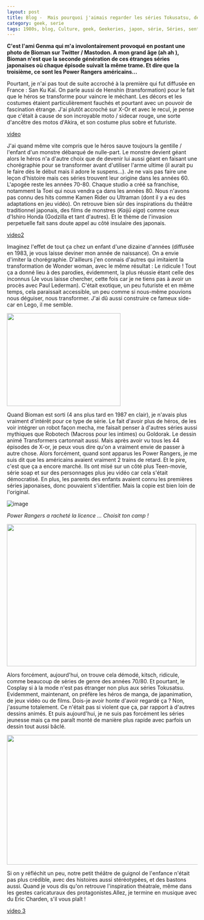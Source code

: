```yaml
---
layout: post
title: Blog -  Mais pourquoi j'aimais regarder les séries Tokusatsu, déjà ? 
category: geek, serie
tags: 1980s, blog, Culture, geek, Geekeries, japon, série, Séries, sentai, supersentai, tokusatsu
---
```

**C'est l'ami Genma qui m'a involontairement provoqué en postant une photo de Bioman sur Twitter / Mastodon. A mon grand âge (ah ah ), Bioman n'est que la seconde génération de ces étranges séries japonaises où chaque épisode suivait la même trame. Et dire que la troisième, ce sont les Power Rangers américains...**

Pourtant, je n'ai pas tout de suite accroché à la première qui fut diffusée en France : San Ku Kaï. On parle aussi de Henshin (transformation) pour le fait que le héros se transforme pour vaincre le méchant. Les décors et les costumes étaient particulièrement fauchés et pourtant avec un pouvoir de fascination étrange. J'ai plutôt accroché sur X-Or et avec le recul, je pense que c'était à cause de son incroyable moto / sidecar rouge, une sorte d'ancêtre des motos d'Akira, et son costume plus sobre et futuriste.

[video](https://www.youtube.com/watch?v=-l3EGGfxIz0)

J'ai quand même vite compris que le héros sauve toujours la gentille / l'enfant d'un monstre débarqué de nulle-part. Le monstre devient géant alors le héros n'a d'autre choix que de devenir lui aussi géant en faisant une chorégraphie pour se transformer avant d'utiliser l'arme ultime (il aurait pu le faire dès le début mais il adore le suspens...). Je ne vais pas faire une leçon d'histoire mais ces séries trouvent leur origine dans les années 60. L'apogée reste les années 70-80. Chaque studio a créé sa franchise, notamment la Toei qui nous vendra ça dans les années 80. Nous n'avons pas connu des hits comme Kamen Rider ou Ultraman (dont il y a eu des adaptations en jeu vidéo). On retrouve bien sûr des inspirations du théâtre traditionnel japonais, des films de monstres (<i>Kaijū eiga</i>) comme ceux d'Ishiro Honda (Godzilla et tant d'autres). Et le thème de l'invasion perpetuelle fait sans doute appel au côté insulaire des japonais.

[video2](https://www.youtube.com/watch?v=Dj1isyV3g3c)

Imaginez l'effet de tout ça chez un enfant d'une dizaine d'années (diffusée en 1983, je vous laisse deviner mon année de naissance). On a envie d'imiter la chorégraphie. D'ailleurs j'en connais d'autres qui imitaient la transformation de Wonder woman, avec le même résultat : Le ridicule ! Tout ça a donné lieu à des parodies, évidemment, la plus réussie étant celle des inconnus (Je vous laisse chercher, cette fois car je ne tiens pas à avoir un procès avec Paul Lederman). C'était exotique, un peu futuriste et en même temps, cela paraissait accessible, un peu comme si nous-même pouvions nous déguiser, nous transformer. J'ai dû aussi construire ce fameux side-car en Lego, il me semble.

<img class="aligncenter size-full wp-image-22460" src="https://cheziceman.files.wordpress.com/2018/03/xorbike.jpg" alt="" width="300" height="245" />

Quand Bioman est sorti (4 ans plus tard en 1987 en clair), je n'avais plus vraiment d'intérêt pour ce type de série. Le fait d'avoir plus de héros, de les voir intégrer un robot façon mecha, me faisait penser à d'autres séries aussi mythiques que Robotech (Macross pour les intimes) ou Goldorak. Le dessin animé Transformers cartonnait aussi. Mais après avoir vu tous les 44 épisodes de X-or, je peux vous dire qu'on a vraiment envie de passer à autre chose. Alors forcément, quand sont apparus les Power Rangers, je me suis dit que les américains avaient vraiment 2 trains de retard. Et le pire, c'est que ça a encore marché. Ils ont misé sur un côté plus Teen-movie, série soap et sur des personnages plus jeu vidéo car cela s'était démocratisé. En plus, les parents des enfants avaient connu les premières séries japonaises, donc pouvaient s'identifier. Mais la copie est bien loin de l'original.

![image](https://cheziceman.files.wordpress.com/2018/03/powerangers.jpg)

*Power Rangers a racheté la licence ... Choisit ton camp !*

<img class="aligncenter size-full wp-image-22463" src="https://cheziceman.files.wordpress.com/2018/03/bioman.jpg" alt="" width="500" height="375" />

Alors forcément, aujourd'hui, on trouve cela démodé, kitsch, ridicule, comme beaucoup de séries de genre des années 70/80. Et pourtant, le Cosplay si à la mode n'est pas étranger non plus aux séries Tokusatsu. Evidemment, maintenant, on préfère les héros de manga, de japanimation, de jeux vidéo ou de films. Dois-je avoir honte d'avoir regardé ça ? Non, j'assume totalement. Ce n'était pas si violent que ça, par rapport à d'autres dessins animés. Et puis aujourd'hui, je ne suis pas forcément les séries jeunesse mais ça me paraît monté de manière plus rapide avec parfois un dessin tout aussi bâclé.

<img class="aligncenter size-large wp-image-22465" src="https://cheziceman.files.wordpress.com/2018/03/tokusatsu.jpg?w=739" alt="" width="739" height="342" />

Si on y réfléchit un peu, notre petit théâtre de guignol de l'enfance n'était pas plus crédible, avec des histoires aussi stéréotypées, et des bastons aussi. Quand je vous dis qu'on retrouve l'inspiration théatrale, même dans les gestes caricaturaux des protagonistes.Allez, je termine en musique avec du Eric Charden, s'il vous plaît !

[video 3](https://www.youtube.com/watch?v=9xjw1nI1lh4)
